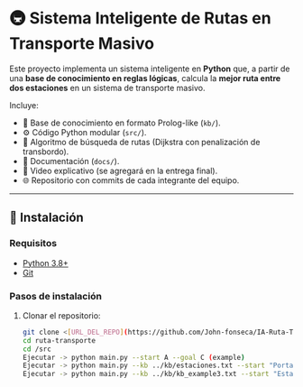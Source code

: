 # 🚇 Sistema Inteligente de Rutas en Transporte Masivo

Este proyecto implementa un sistema inteligente en **Python** que, a partir de una **base de conocimiento en reglas lógicas**, calcula la **mejor ruta entre dos estaciones** en un sistema de transporte masivo.  

Incluye:
- 📂 Base de conocimiento en formato Prolog-like (`kb/`).
- ⚙️ Código Python modular (`src/`).
- 🧭 Algoritmo de búsqueda de rutas (Dijkstra con penalización de transbordo).
- 📑 Documentación (`docs/`).
- 🎥 Video explicativo (se agregará en la entrega final).
- 🌐 Repositorio con commits de cada integrante del equipo.

---

## 🚀 Instalación

### Requisitos
- [Python 3.8+](https://www.python.org/downloads/)
- [Git](https://git-scm.com/downloads)

### Pasos de instalación
1. Clonar el repositorio:
   ```bash
   git clone <[URL_DEL_REPO](https://github.com/John-fonseca/IA-Ruta-Transporte.git)>
   cd ruta-transporte
   cd /src
   Ejecutar -> python main.py --start A --goal C (example)
   Ejecutar -> python main.py --kb ../kb/estaciones.txt --start "Portal Norte" --goal "Universidades"
   Ejecutar -> python main.py --kb ../kb/kb_example3.txt --start "Estacion Sur" --goal "Estacion Norte"


   
